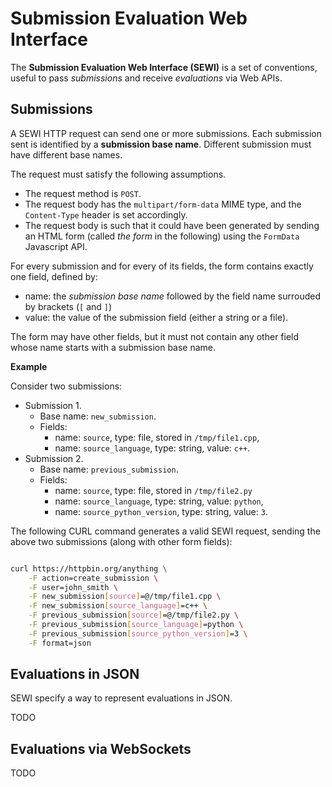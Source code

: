 # Submission Evaluation Web Interface

The **Submission Evaluation Web Interface (SEWI)**
is a set of conventions,
useful to pass *submissions* and receive *evaluations*
via Web APIs.

## Submissions

A SEWI HTTP request can send one or more submissions.
Each submission sent is identified by a **submission base name**.
Different submission must have different base names.

The request must satisfy the following assumptions.

- The request method is `POST`.
- The request body has the `multipart/form-data` MIME type,
and the `Content-Type` header is set accordingly.
- The request body is such that it could have been generated by sending an HTML form (called *the form* in the following) using the `FormData` Javascript API.

For every submission and for every of its fields,
the form contains exactly one field, defined by:

- name: the *submission base name* followed by the field name surrouded by brackets (`[` and `]`)
- value: the value of the submission field (either a string or a file).

The form may have other fields,
but it must not contain any other field whose name starts with a submission base name.

**Example**

Consider two submissions:

- Submission 1.
    - Base name: `new_submission`.
    - Fields:
        - name: `source`, type: file, stored in `/tmp/file1.cpp`,
        - name: `source_language`, type: string, value: `c++`.
- Submission 2.
    - Base name: `previous_submission`.
    - Fields:
        - name: `source`, type: file, stored in `/tmp/file2.py`
        - name: `source_language`, type: string, value: `python`,
        - name: `source_python_version`, type: string, value: `3`.

The following CURL command generates a valid SEWI request,
sending the above two submissions (along with other form fields):
```bash

curl https://httpbin.org/anything \
    -F action=create_submission \
    -F user=john_smith \
    -F new_submission[source]=@/tmp/file1.cpp \
    -F new_submission[source_language]=c++ \
    -F previous_submission[source]=@/tmp/file2.py \
    -F previous_submission[source_language]=python \
    -F previous_submission[source_python_version]=3 \
    -F format=json

```

## Evaluations in JSON

SEWI specify a way to represent evaluations in JSON.

TODO

## Evaluations via WebSockets

TODO
